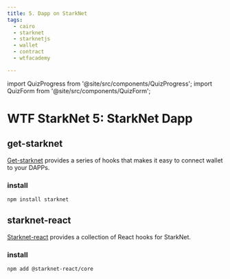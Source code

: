 ```yaml
---
title: 5. Dapp on StarkNet
tags:
  - cairo
  - starknet
  - starknetjs
  - wallet
  - contract
  - wtfacademy

---
```


import QuizProgress from '@site/src/components/QuizProgress';
import QuizForm from '@site/src/components/QuizForm';

<QuizProgress courseId={1} lessonId={1}></QuizProgress>

# WTF StarkNet 5: StarkNet Dapp

## get-starknet

[Get-starknet](https://github.com/starknet-io/get-starknet) provides a series of hooks that makes it easy to connect wallet to your DAPPs.

### install

`npm install starknet`



## starknet-react

[Starknet-react](https://github.com/apibara/starknet-react)  provides a collection of React hooks for StarkNet.

### install

`npm add @starknet-react/core`
